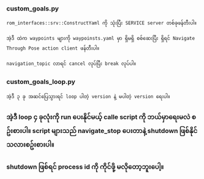 
### custom_goals.py
```
rom_interfaces::srv::ConstructYaml ကို သုံးပြီး SERVICE server တစ်ခုဖန်တီးပါ။

အဲ့ဒီ ထဲက waypoints များကို waypoinsts.yaml မှာ ရှိမရှိ စစ်ဆေးပြီး ရှိရင် Navigate Through Pose action client ဖန်တီးပါ။

navigation_topic လာရင် cancel လုပ်ပြီး break လုပ်ပါ။
```
### custom_goals_loop.py
```
အဲ့ဒီ ၃ ခု အဆင်ပြေသွားရင် loop ပါတဲ့ version နဲ့ မပါတဲ့ version ရေးပါ။

```

### အဲ့ဒီ loop ၄ ခုလုံးကို run ပေးနိုင်မယ့် calle script ကို ဘယ်မှာရေးမလဲ စဥ်းစားပါ။ script များသည် navigate_stop ပေးတာနဲ့ shutdown ဖြစ်နိုင်သလားစဥ်းစားပါ။
### shutdown ဖြစ်ရင် process id ကို ကိုင်ဖို့ မလိုတော့ဘူးပေါ့။